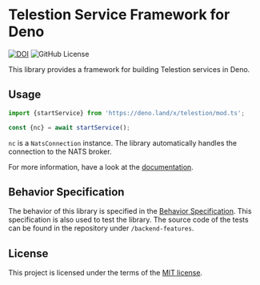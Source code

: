 # Telestion Service Framework for Deno

[![DOI](https://zenodo.org/badge/DOI/10.5281/zenodo.10407142.svg)](https://doi.org/10.5281/zenodo.10407142)
![GitHub License](https://img.shields.io/github/license/wuespace/telestion)

This library provides a framework for building Telestion services in Deno.

## Usage

```typescript
import {startService} from 'https://deno.land/x/telestion/mod.ts';

const {nc} = await startService();
```

`nc` is a `NatsConnection` instance. The library automatically handles the connection to the NATS broker.

For more information, have a look at
the [documentation](https://docs.telestion.wuespace.de/Backend%20Development/typescript/).

## Behavior Specification

The behavior of this library is specified in
the [Behavior Specification](https://docs.telestion.wuespace.de/Backend%20Development/service-behavior/).
This specification is also used to test the library.
The source code of the tests can be found in the repository under `/backend-features`.

## License

This project is licensed under the terms of the [MIT license](LICENSE).
